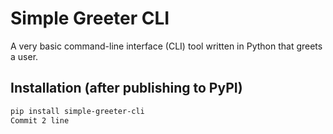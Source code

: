 # Simple Greeter CLI

A very basic command-line interface (CLI) tool written in Python that greets a user.

## Installation (after publishing to PyPI)

```bash
pip install simple-greeter-cli
Commit 2 line
